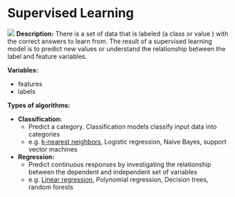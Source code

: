 # Supervised Learning
![](https://miro.medium.com/max/3200/1*ASYpFfDh7XnreU-ygqXonw.png)
**Description:**
There is a set of data that is labeled (a class or value ) with the correct answers  to learn from.
The result of a supervised learning model is to predict new values or understand the relationship between the label and feature variables.

**Variables:**
  + features
  + labels

**Types of algorithms:**
+ **Classification:** 
  + Predict a category. Classification models classify input data into categories
  + e.g. [k-nearest neighbors](https://github.com/Dnsibu/NsibuD_DATA_4319/tree/main/Supervised%20Learning/02-KNN), Logistic regression, Naive Bayes, support vector machines
+ **Regression:**
  + Predict continuous responses by investigating the relationship between the dependent and independent set of variables
  + e.g. [Linear regression](https://github.com/Dnsibu/NsibuD_DATA_4319/blob/main/Supervised%20Learning/03-Linear%20Regression/linear_regression.ipynb), Polynomial regression, Decision trees, random forests
